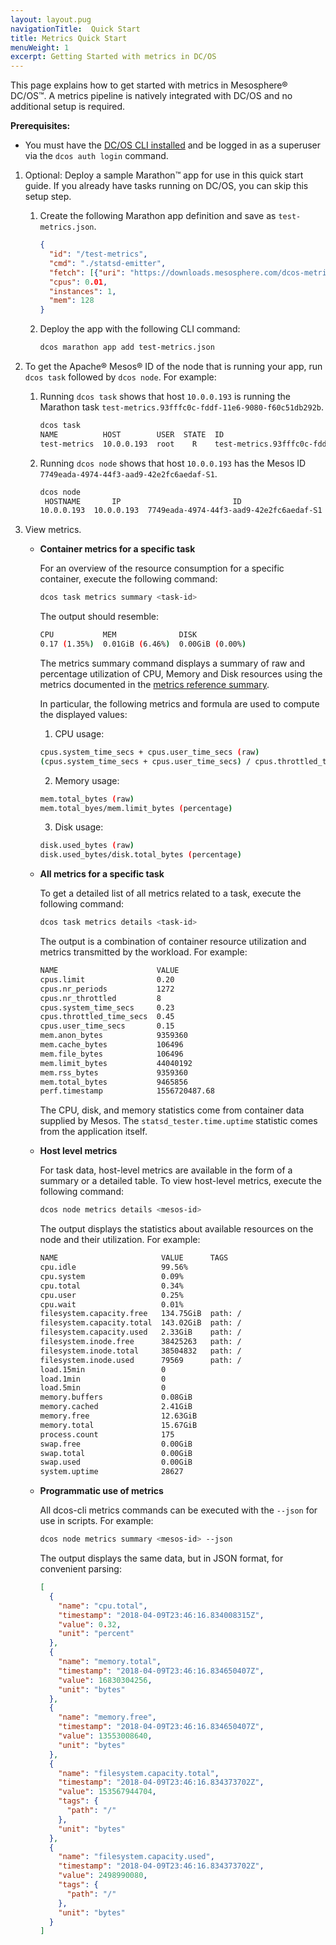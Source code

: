 ```yaml
---
layout: layout.pug
navigationTitle:  Quick Start
title: Metrics Quick Start
menuWeight: 1
excerpt: Getting Started with metrics in DC/OS
---
```



This page explains how to get started with metrics in Mesosphere&reg; DC/OS&trade;. A metrics pipeline is natively integrated with DC/OS and no additional setup is required.

**Prerequisites:**

- You must have the [DC/OS CLI installed](/mesosphere/dcos/2.0/cli/install/) and be logged in as a superuser via the `dcos auth login` command.

1.  Optional: Deploy a sample Marathon&trade; app for use in this quick start guide. If you already have tasks running on DC/OS, you can skip this setup step.

    1.  Create the following Marathon app definition and save as `test-metrics.json`.

        ```json
        {
          "id": "/test-metrics",
          "cmd": "./statsd-emitter",
          "fetch": [{"uri": "https://downloads.mesosphere.com/dcos-metrics/1.11.0/statsd-emitter", "executable": true}],
          "cpus": 0.01,
          "instances": 1,
          "mem": 128
        }
        ```

    1.  Deploy the app with the following CLI command:

        ```bash
        dcos marathon app add test-metrics.json
        ```

2.  To get the Apache&reg; Mesos&reg; ID of the node that is running your app, run `dcos task` followed by `dcos node`. 
    For example:

    1.  Running `dcos task` shows that host `10.0.0.193` is running the Marathon task `test-metrics.93fffc0c-fddf-11e6-9080-f60c51db292b`.

        ```bash
        dcos task
        NAME          HOST        USER  STATE  ID                                                  
        test-metrics  10.0.0.193  root    R    test-metrics.93fffc0c-fddf-11e6-9080-f60c51db292b  
        ```

    2.  Running `dcos node` shows that host `10.0.0.193` has the Mesos ID `7749eada-4974-44f3-aad9-42e2fc6aedaf-S1`.

        ```bash
        dcos node
         HOSTNAME       IP                         ID                    
        10.0.0.193  10.0.0.193  7749eada-4974-44f3-aad9-42e2fc6aedaf-S1  
        ```

3.  View metrics.

    -   **<a name="container-metrics"></a>Container metrics for a specific task**

        For an overview of the resource consumption for a specific container, execute the following command:

        ```bash
        dcos task metrics summary <task-id>
        ```

        The output should resemble:

        ```bash
        CPU           MEM              DISK
        0.17 (1.35%)  0.01GiB (6.46%)  0.00GiB (0.00%)
        ```

        The metrics summary command displays a summary of raw and percentage utilization of CPU, Memory and Disk resources using the metrics documented in the [metrics reference summary](/mesosphere/dcos/2.0/metrics/reference/).

        In particular, the following metrics and formula are used to compute the displayed values:
        
        1) CPU usage:
        
        ```bash
        cpus.system_time_secs + cpus.user_time_secs (raw)
        (cpus.system_time_secs + cpus.user_time_secs) / cpus.throttled_time_secs (percentage)
        ```
        
        2) Memory usage:
        
        ```bash
        mem.total_bytes (raw)
        mem.total_byes/mem.limit_bytes (percentage)
        ```        

        3) Disk usage:
        
        ```bash
        disk.used_bytes (raw)
        disk.used_bytes/disk.total_bytes (percentage) 
        ```        

    -   **<a name="task-metrics"></a>All metrics for a specific task**

        To get a detailed list of all metrics related to a task, execute the following command:

        ```bash
        dcos task metrics details <task-id>
        ```
        The output is a combination of container resource utilization and metrics transmitted by the workload. 
        For example:

        ```bash
        NAME                      VALUE
        cpus.limit                0.20            
        cpus.nr_periods           1272            
        cpus.nr_throttled         8               
        cpus.system_time_secs     0.23            
        cpus.throttled_time_secs  0.45            
        cpus.user_time_secs       0.15            
        mem.anon_bytes            9359360         
        mem.cache_bytes           106496          
        mem.file_bytes            106496          
        mem.limit_bytes           44040192        
        mem.rss_bytes             9359360         
        mem.total_bytes           9465856      
        perf.timestamp            1556720487.68
        ```

        The CPU, disk, and memory statistics come from container data supplied by Mesos. The `statsd_tester.time.uptime`
        statistic comes from the application itself.

    -   **<a name="host-metrics"></a>Host level metrics**

        For task data, host-level metrics are available in the form of a summary or a detailed table. 
        To view host-level metrics, execute the following command:

        ```bash
        dcos node metrics details <mesos-id>
        ```

        The output displays the statistics about available resources on the node and their utilization. 
        For example:

        ```bash
        NAME                       VALUE      TAGS
        cpu.idle                   99.56%
        cpu.system                 0.09%
        cpu.total                  0.34%
        cpu.user                   0.25%
        cpu.wait                   0.01%
        filesystem.capacity.free   134.75GiB  path: /
        filesystem.capacity.total  143.02GiB  path: /
        filesystem.capacity.used   2.33GiB    path: /
        filesystem.inode.free      38425263   path: /
        filesystem.inode.total     38504832   path: /
        filesystem.inode.used      79569      path: /
        load.15min                 0
        load.1min                  0
        load.5min                  0
        memory.buffers             0.08GiB
        memory.cached              2.41GiB
        memory.free                12.63GiB
        memory.total               15.67GiB
        process.count              175
        swap.free                  0.00GiB
        swap.total                 0.00GiB
        swap.used                  0.00GiB
        system.uptime              28627
        ```

    -   **<a name="script-metrics"></a>Programmatic use of metrics**

        All dcos-cli metrics commands can be executed with the `--json` for use in scripts. 
        For example:

        ```bash
        dcos node metrics summary <mesos-id> --json
        ```

        The output displays the same data, but in JSON format, for convenient parsing:

        ```json
        [
          {
            "name": "cpu.total",
            "timestamp": "2018-04-09T23:46:16.834008315Z",
            "value": 0.32,
            "unit": "percent"
          },
          {
            "name": "memory.total",
            "timestamp": "2018-04-09T23:46:16.834650407Z",
            "value": 16830304256,
            "unit": "bytes"
          },
          {
            "name": "memory.free",
            "timestamp": "2018-04-09T23:46:16.834650407Z",
            "value": 13553008640,
            "unit": "bytes"
          },
          {
            "name": "filesystem.capacity.total",
            "timestamp": "2018-04-09T23:46:16.834373702Z",
            "value": 153567944704,
            "tags": {
              "path": "/"
            },
            "unit": "bytes"
          },
          {
            "name": "filesystem.capacity.used",
            "timestamp": "2018-04-09T23:46:16.834373702Z",
            "value": 2498990080,
            "tags": {
              "path": "/"
            },
            "unit": "bytes"
          }
        ]
        ```
